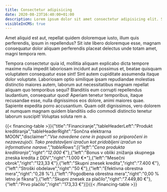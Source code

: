 ```yaml
---
title: Consectetur adipisicing
date: 2020-08-23T16:40:00+01:00
description: Lorem ipsum dolor sit amet consectetur adipisicing elit. Soluta et aliquam expedita nisi odit saepe.
visibleInCMS: true
---
```


Amet aliquid est aut, repellat quidem doloremque iusto, illum quis perferendis, ipsum in repellendus? Sit iste libero doloremque esse, magnam consequatur dolor aliquam perferendis placeat delectus unde totam amet, magni tempora rem.

Tempora consectetur quia id, mollitia aliquam explicabo dicta tempore maxime nulla impedit laboriosam incidunt aut possimus et, beatae quisquam voluptatem consequatur esse sint! Sint autem cupiditate assumenda itaque dolor voluptate. Laboriosam optio similique ipsam repudiandae molestias distinctio maiores autem, laborum aut necessitatibus magnam repellat aliquam quo temporibus sequi? Blanditiis eum corrupti repellendus laudantium, consequatur quod! Aperiam tenetur temporibus, itaque recusandae esse, nulla dignissimos eos dolore, animi maiores quae. Sapiente expedita porro accusantium. Quam odit dignissimos, vero dolorem at numquam magnam quidem blanditiis odio commodi distinctio tenetur laborum suscipit! Voluptas soluta rem a.

{{< financing-table >}}{"title":"Financiranje","tableHeaderLeft":"Produkt kreditiranja","tableHeaderRight":"Sončna elektrarna MOON","disclaimer":"*Vse navedene cene in popusti so priporočeni in nezavezujoči. Tako predstavljeni izračun kot pridobljeni izračun so informativne narave.","tableRows":[{"left":"Cena produkta kreditiranja","right":"12.000 €*"},{"left":"Bonus v obliki znižanja skupnega zneska kredita  z DDV","right":"1.000 €*"},{"left":"Mesečni obrok","right":"123,33 €"},{"left":"Skupni znesek kredita","right":"7.400 €"},{"left":"Stroški obdelave","right":"50 €"},{"left":"Efektivna obrestna mera","right":"0,28 %"},{"left":"Pogodbena obrestna mera","right":"0,00 % letno je fiksna"},{"left":"Skupni znesek za plačilo","right":"7.449,80 €"},{"left":"Prvo plačilo","right":"173,33 €"}]}{{< /financing-table >}}

